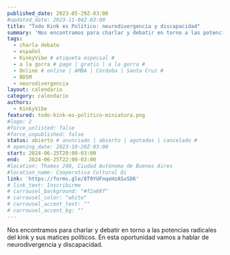 ```yaml
---
published_date: 2023-05-29Z-03:00
#updated_date: 2023-11-04Z-03:00
title: "Todo Kink es Político: neurodivergencia y discapacidad"
summary: 'Nos encontramos para charlar y debatir en torno a las potencias radicales del kink y sus matices políticos. En esta oportunidad vamos a hablar de neurodivergencia y discapacidad.'
tags:
  - charla debate
  - español
  - KinkyVibe # etiqueta especial #
  - a la gorra # pago | gratis | a la gorra #
  - Online # online | AMBA | Córdoba | Santa Cruz #
  - BDSM
  - neurodivergencia
layout: calendario
category: calendario
authors:
  - KinkyVibe
featured: todo-kink-es-politico-miniatura.png
#logo: 2
#force_unlisted: false
#force_unpublished: false
status: abierto # anunciado | abierto | agotadas | cancelado #
# opening_date: 2023-10-20Z-03:00
start: 2024-06-25T20:00-03:00
end:   2024-06-25T22:00-03:00
#location: Thames 240, Ciudad Autónoma de Buenos Aires
#location_name: Cooperativa Cultural Qi
link: 'https://forms.gle/8T9YUFnqeHzASxSD6'
# link_text: Inscribirme
# carrousel_background: "#f2a68f"
# carrousel_color: "white"
# carrousel_accent_text: ""
# carrousel_accent_bg: ""
---
```

Nos encontramos para charlar y debatir en torno a las potencias radicales del kink y sus matices políticos. En esta oportunidad vamos a hablar de neurodivergencia y discapacidad.